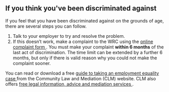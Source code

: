 ##  If you think you've been discriminated against

If you feel that you have been discriminated against on the grounds of age,
there are several steps you can follow.

  1. Talk to your employer to try and resolve the problem. 
  2. If this doesn’t work, make a complaint to the WRC using the [ online complaint form ](https://www.workplacerelations.ie/en/Complaints_Disputes/Refer_a_Dispute_Make_a_Complaint/) . You must make your complaint **within 6 months** of the last act of discrimination. The time limit can be extended by a further 6 months, but only if there is valid reason why you could not make the complaint sooner. 

You can read or download a free [ guide to taking an employment equality case
](https://communitylawandmediation.ie/publications/employment-equality-acts/)
from the Community Law and Mediation (CLM) website. CLM also offers [ free
legal information, advice and mediation services
](https://communitylawandmediation.ie/services/) .
